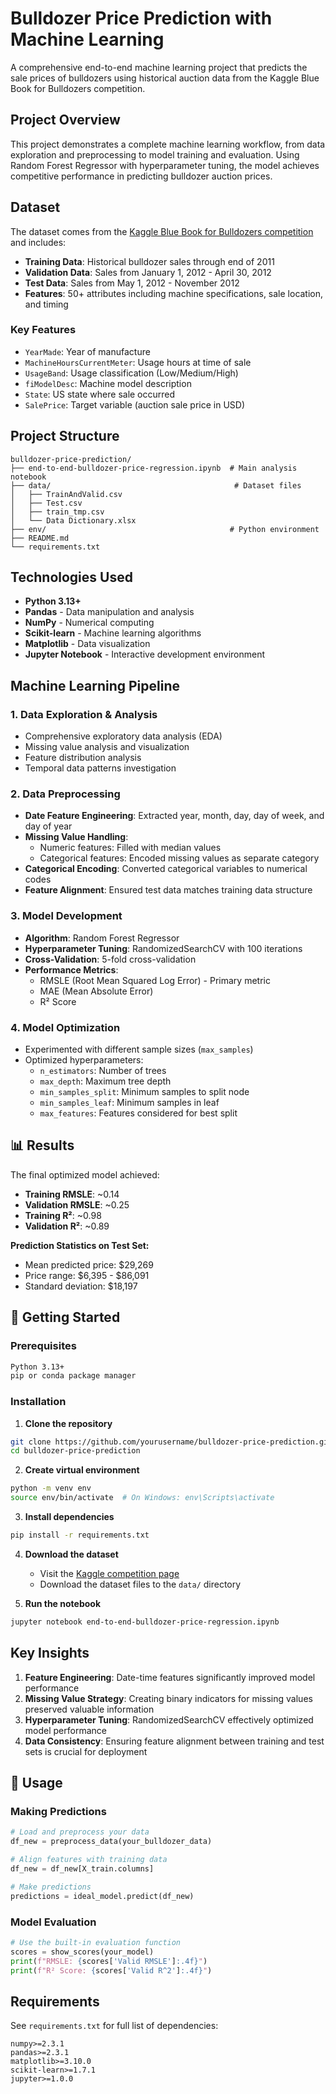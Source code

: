 # Bulldozer Price Prediction with Machine Learning

A comprehensive end-to-end machine learning project that predicts the sale prices of bulldozers using historical auction data from the Kaggle Blue Book for Bulldozers competition.

## Project Overview

This project demonstrates a complete machine learning workflow, from data exploration and preprocessing to model training and evaluation. Using Random Forest Regressor with hyperparameter tuning, the model achieves competitive performance in predicting bulldozer auction prices.

## Dataset

The dataset comes from the [Kaggle Blue Book for Bulldozers competition](https://www.kaggle.com/competitions/bluebook-for-bulldozers/data) and includes:

- **Training Data**: Historical bulldozer sales through end of 2011
- **Validation Data**: Sales from January 1, 2012 - April 30, 2012
- **Test Data**: Sales from May 1, 2012 - November 2012
- **Features**: 50+ attributes including machine specifications, sale location, and timing

### Key Features
- `YearMade`: Year of manufacture
- `MachineHoursCurrentMeter`: Usage hours at time of sale
- `UsageBand`: Usage classification (Low/Medium/High)
- `fiModelDesc`: Machine model description
- `State`: US state where sale occurred
- `SalePrice`: Target variable (auction sale price in USD)

## Project Structure

```
bulldozer-price-prediction/
├── end-to-end-bulldozer-price-regression.ipynb  # Main analysis notebook
├── data/                                         # Dataset files
│   ├── TrainAndValid.csv
│   ├── Test.csv
│   ├── train_tmp.csv
│   └── Data Dictionary.xlsx
├── env/                                         # Python environment
├── README.md
└── requirements.txt
```

## Technologies Used

- **Python 3.13+**
- **Pandas** - Data manipulation and analysis
- **NumPy** - Numerical computing
- **Scikit-learn** - Machine learning algorithms
- **Matplotlib** - Data visualization
- **Jupyter Notebook** - Interactive development environment

## Machine Learning Pipeline

### 1. Data Exploration & Analysis
- Comprehensive exploratory data analysis (EDA)
- Missing value analysis and visualization
- Feature distribution analysis
- Temporal data patterns investigation

### 2. Data Preprocessing
- **Date Feature Engineering**: Extracted year, month, day, day of week, and day of year
- **Missing Value Handling**: 
  - Numeric features: Filled with median values
  - Categorical features: Encoded missing values as separate category
- **Categorical Encoding**: Converted categorical variables to numerical codes
- **Feature Alignment**: Ensured test data matches training data structure

### 3. Model Development
- **Algorithm**: Random Forest Regressor
- **Hyperparameter Tuning**: RandomizedSearchCV with 100 iterations
- **Cross-Validation**: 5-fold cross-validation
- **Performance Metrics**: 
  - RMSLE (Root Mean Squared Log Error) - Primary metric
  - MAE (Mean Absolute Error)
  - R² Score

### 4. Model Optimization
- Experimented with different sample sizes (`max_samples`)
- Optimized hyperparameters:
  - `n_estimators`: Number of trees
  - `max_depth`: Maximum tree depth
  - `min_samples_split`: Minimum samples to split node
  - `min_samples_leaf`: Minimum samples in leaf
  - `max_features`: Features considered for best split

## 📊 Results

The final optimized model achieved:
- **Training RMSLE**: ~0.14
- **Validation RMSLE**: ~0.25
- **Training R²**: ~0.98
- **Validation R²**: ~0.89

**Prediction Statistics on Test Set:**
- Mean predicted price: $29,269
- Price range: $6,395 - $86,091
- Standard deviation: $18,197

## 🚀 Getting Started

### Prerequisites
```bash
Python 3.13+
pip or conda package manager
```

### Installation

1. **Clone the repository**
```bash
git clone https://github.com/yourusername/bulldozer-price-prediction.git
cd bulldozer-price-prediction
```

2. **Create virtual environment**
```bash
python -m venv env
source env/bin/activate  # On Windows: env\Scripts\activate
```

3. **Install dependencies**
```bash
pip install -r requirements.txt
```

4. **Download the dataset**
   - Visit the [Kaggle competition page](https://www.kaggle.com/competitions/bluebook-for-bulldozers/data)
   - Download the dataset files to the `data/` directory

5. **Run the notebook**
```bash
jupyter notebook end-to-end-bulldozer-price-regression.ipynb
```

## Key Insights

1. **Feature Engineering**: Date-time features significantly improved model performance
2. **Missing Value Strategy**: Creating binary indicators for missing values preserved valuable information
3. **Hyperparameter Tuning**: RandomizedSearchCV effectively optimized model performance
4. **Data Consistency**: Ensuring feature alignment between training and test sets is crucial for deployment

## 🔧 Usage

### Making Predictions

```python
# Load and preprocess your data
df_new = preprocess_data(your_bulldozer_data)

# Align features with training data
df_new = df_new[X_train.columns]

# Make predictions
predictions = ideal_model.predict(df_new)
```

### Model Evaluation

```python
# Use the built-in evaluation function
scores = show_scores(your_model)
print(f"RMSLE: {scores['Valid RMSLE']:.4f}")
print(f"R² Score: {scores['Valid R^2']:.4f}")
```

## Requirements

See `requirements.txt` for full list of dependencies:

```
numpy>=2.3.1
pandas>=2.3.1
matplotlib>=3.10.0
scikit-learn>=1.7.1
jupyter>=1.0.0
```
